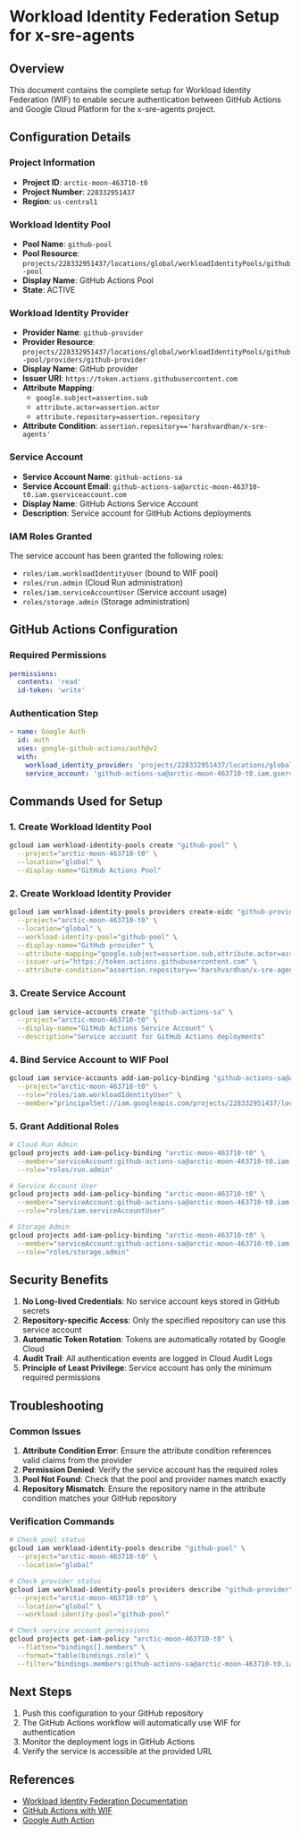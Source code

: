 # Workload Identity Federation Setup for x-sre-agents

## Overview
This document contains the complete setup for Workload Identity Federation (WIF) to enable secure authentication between GitHub Actions and Google Cloud Platform for the x-sre-agents project.

## Configuration Details

### Project Information
- **Project ID**: `arctic-moon-463710-t0`
- **Project Number**: `228332951437`
- **Region**: `us-central1`

### Workload Identity Pool
- **Pool Name**: `github-pool`
- **Pool Resource**: `projects/228332951437/locations/global/workloadIdentityPools/github-pool`
- **Display Name**: GitHub Actions Pool
- **State**: ACTIVE

### Workload Identity Provider
- **Provider Name**: `github-provider`
- **Provider Resource**: `projects/228332951437/locations/global/workloadIdentityPools/github-pool/providers/github-provider`
- **Display Name**: GitHub provider
- **Issuer URI**: `https://token.actions.githubusercontent.com`
- **Attribute Mapping**: 
  - `google.subject=assertion.sub`
  - `attribute.actor=assertion.actor`
  - `attribute.repository=assertion.repository`
- **Attribute Condition**: `assertion.repository=='harshvardhan/x-sre-agents'`

### Service Account
- **Service Account Name**: `github-actions-sa`
- **Service Account Email**: `github-actions-sa@arctic-moon-463710-t0.iam.gserviceaccount.com`
- **Display Name**: GitHub Actions Service Account
- **Description**: Service account for GitHub Actions deployments

### IAM Roles Granted
The service account has been granted the following roles:
- `roles/iam.workloadIdentityUser` (bound to WIF pool)
- `roles/run.admin` (Cloud Run administration)
- `roles/iam.serviceAccountUser` (Service account usage)
- `roles/storage.admin` (Storage administration)

## GitHub Actions Configuration

### Required Permissions
```yaml
permissions:
  contents: 'read'
  id-token: 'write'
```

### Authentication Step
```yaml
- name: Google Auth
  id: auth
  uses: google-github-actions/auth@v2
  with:
    workload_identity_provider: 'projects/228332951437/locations/global/workloadIdentityPools/github-pool/providers/github-provider'
    service_account: 'github-actions-sa@arctic-moon-463710-t0.iam.gserviceaccount.com'
```

## Commands Used for Setup

### 1. Create Workload Identity Pool
```bash
gcloud iam workload-identity-pools create "github-pool" \
  --project="arctic-moon-463710-t0" \
  --location="global" \
  --display-name="GitHub Actions Pool"
```

### 2. Create Workload Identity Provider
```bash
gcloud iam workload-identity-pools providers create-oidc "github-provider" \
  --project="arctic-moon-463710-t0" \
  --location="global" \
  --workload-identity-pool="github-pool" \
  --display-name="GitHub provider" \
  --attribute-mapping="google.subject=assertion.sub,attribute.actor=assertion.actor,attribute.repository=assertion.repository" \
  --issuer-uri="https://token.actions.githubusercontent.com" \
  --attribute-condition="assertion.repository=='harshvardhan/x-sre-agents'"
```

### 3. Create Service Account
```bash
gcloud iam service-accounts create "github-actions-sa" \
  --project="arctic-moon-463710-t0" \
  --display-name="GitHub Actions Service Account" \
  --description="Service account for GitHub Actions deployments"
```

### 4. Bind Service Account to WIF Pool
```bash
gcloud iam service-accounts add-iam-policy-binding "github-actions-sa@arctic-moon-463710-t0.iam.gserviceaccount.com" \
  --project="arctic-moon-463710-t0" \
  --role="roles/iam.workloadIdentityUser" \
  --member="principalSet://iam.googleapis.com/projects/228332951437/locations/global/workloadIdentityPools/github-pool/attribute.repository/harshvardhan/x-sre-agents"
```

### 5. Grant Additional Roles
```bash
# Cloud Run Admin
gcloud projects add-iam-policy-binding "arctic-moon-463710-t0" \
  --member="serviceAccount:github-actions-sa@arctic-moon-463710-t0.iam.gserviceaccount.com" \
  --role="roles/run.admin"

# Service Account User
gcloud projects add-iam-policy-binding "arctic-moon-463710-t0" \
  --member="serviceAccount:github-actions-sa@arctic-moon-463710-t0.iam.gserviceaccount.com" \
  --role="roles/iam.serviceAccountUser"

# Storage Admin
gcloud projects add-iam-policy-binding "arctic-moon-463710-t0" \
  --member="serviceAccount:github-actions-sa@arctic-moon-463710-t0.iam.gserviceaccount.com" \
  --role="roles/storage.admin"
```

## Security Benefits

1. **No Long-lived Credentials**: No service account keys stored in GitHub secrets
2. **Repository-specific Access**: Only the specified repository can use this service account
3. **Automatic Token Rotation**: Tokens are automatically rotated by Google Cloud
4. **Audit Trail**: All authentication events are logged in Cloud Audit Logs
5. **Principle of Least Privilege**: Service account has only the minimum required permissions

## Troubleshooting

### Common Issues

1. **Attribute Condition Error**: Ensure the attribute condition references valid claims from the provider
2. **Permission Denied**: Verify the service account has the required roles
3. **Pool Not Found**: Check that the pool and provider names match exactly
4. **Repository Mismatch**: Ensure the repository name in the attribute condition matches your GitHub repository

### Verification Commands

```bash
# Check pool status
gcloud iam workload-identity-pools describe "github-pool" \
  --project="arctic-moon-463710-t0" \
  --location="global"

# Check provider status
gcloud iam workload-identity-pools providers describe "github-provider" \
  --project="arctic-moon-463710-t0" \
  --location="global" \
  --workload-identity-pool="github-pool"

# Check service account permissions
gcloud projects get-iam-policy "arctic-moon-463710-t0" \
  --flatten="bindings[].members" \
  --format="table(bindings.role)" \
  --filter="bindings.members:github-actions-sa@arctic-moon-463710-t0.iam.gserviceaccount.com"
```

## Next Steps

1. Push this configuration to your GitHub repository
2. The GitHub Actions workflow will automatically use WIF for authentication
3. Monitor the deployment logs in GitHub Actions
4. Verify the service is accessible at the provided URL

## References

- [Workload Identity Federation Documentation](https://cloud.google.com/iam/docs/workload-identity-federation)
- [GitHub Actions with WIF](https://cloud.google.com/iam/docs/workload-identity-federation-with-deployment-pipelines)
- [Google Auth Action](https://github.com/google-github-actions/auth) 